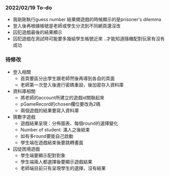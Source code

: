 ### 2022/02/19 To-do
- 我剛剛執行guess number 結果開遊戲的時候顯示的是prisoner's dilemma
- 登入後再根據帳號是老師或學生分流到不同網頁還沒改
- 囚犯遊戲最後的結果顯示
- 囚犯遊戲在測試時可能要多幾組學生帳號近來 ..才能知道隨機配對玩家有沒有成功

### 待修改
- 登入相關
  - 首頁要區分出學生跟老師然後再導到各自的頁面
  - 老師第一次登入後進行密碼重設，後加密存入資料庫
- 資料庫相關
  - 將老師的account所建立的遊戲id關聯起來
  - pGameRecord的chosen欄位要改為2碼
  - 兩個遊戲的結果要寫入資料庫
- 猜數字遊戲
  - 遊戲結果呈現：分佈圖表、每個round的選擇變化
  - Number of student: 滿人之後結束
  - 如有多round要能自己啟動
  - 學生端在遊戲結束後要跳轉畫面
- 囚徒困境遊戲
  - 學生端要顯示配對對象
  - 學生端兩人都選擇後要顯示遊戲結果
  - 老師端目前只有呈現學生的選擇，沒有結果